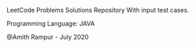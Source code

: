 LeetCode Problems Solutions Repository
With input test cases.

Programming Language: JAVA

@Amith Rampur - July 2020
